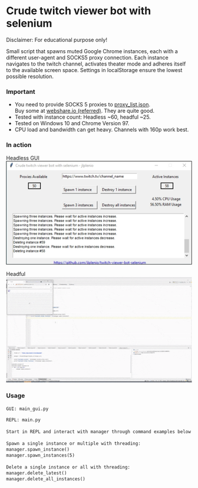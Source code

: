 # Crude twitch viewer bot with selenium 

Disclaimer: For educational purpose only!

Small script that spawns muted Google Chrome instances, each with a different user-agent and SOCKS5 proxy connection. 
Each instance navigates to the twitch channel, activates theater mode and adheres itself to the available screen space. 
Settings in localStorage ensure the lowest possible resolution.

### Important
- You need to provide SOCKS 5 proxies to [proxy_list.json](proxy_list.json).   
Buy some at [webshare.io (referred)](https://www.webshare.io/?referral_code=w6nfvip4qp3g). They are quite good. 
- Tested with instance count: Headless ~60, headful ~25.
- Tested on Windows 10 and Chrome Version 97.
- CPU load and bandwidth can get heavy. Channels with 160p work best.

### In action

Headless GUI  
![](docs/gui.png)

Headful   
![](docs/instances_spawning.gif)

### Usage

```
GUI: main_gui.py
```
```
REPL: main.py

Start in REPL and interact with manager through command examples below

Spawn a single instance or multiple with threading:
manager.spawn_instance()
manager.spawn_instances(5)

Delete a single instance or all with threading:
manager.delete_latest()
manager.delete_all_instances()
```


